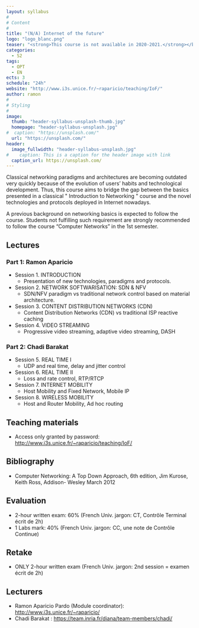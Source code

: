 ```yaml
---
layout: syllabus
#
# Content
#
title: "(N/A) Internet of the future"
logo: "logo_blanc.png"
teaser: "<strong>This course is not available in 2020-2021.</strong></br>This course aims to present the most recent trends, technologies and protocols deployed in Internet nowadays. "
categories:
  - S2
tags:
  - OPT
  - EN
ects: 3
schedule: "24h"
website: "http://www.i3s.unice.fr/~raparicio/teaching/IoF/"
author: ramon
#
# Styling
#
image:
  thumb: "header-syllabus-unsplash-thumb.jpg"
  homepage: "header-syllabus-unsplash.jpg"
#  caption: "https://unsplash.com/"
  url: "https://unsplash.com/"
header:
  image_fullwidth: "header-syllabus-unsplash.jpg"
#    caption: This is a caption for the header image with link
  caption_url: https://unsplash.com/
---
```


Classical networking paradigms and architectures are becoming outdated very quickly because of the evolution of users’ habits and technological development. Thus, this course aims to bridge the gap between the basics presented in a classical " Introduction to Networking " course and the novel technologies and protocols deployed in Internet nowadays.

A previous background on networking basics is expected to follow the course. Students not fulfilling such requirement are strongly recommended to follow the course “Computer Networks” in the 1st semester.

## Lectures
### Part 1: Ramon Aparicio
* Session 1.	INTRODUCTION
    * Presentation of  new technologies, paradigms and protocols.
* Session 2.	NETWORK SOFTWARISATION: SDN & NFV
    * SDN/NFV paradigm vs traditional network control based on material architecture.
* Session 3.	CONTENT DISTRIBUTION NETWORKS (CDN)
    * Content Distribution Networks (CDN) vs traditional ISP reactive caching
* Session 4.	VIDEO STREAMING
    * Progressive video streaming, adaptive video streaming, DASH

### Part 2: Chadi Barakat
* Session 5.	REAL TIME I
    * UDP and real time, delay and jitter control
* Session 6.	REAL TIME II
    * Loss and rate control, RTP/RTCP
* Session 7.	INTERNET MOBILITY
    * Host Mobility and Fixed Network, Mobile IP
* Session 8.	WIRELESS MOBILITY
    * Host and Router Mobility, Ad hoc routing

## Teaching materials ##

- Access only granted by password: http://www.i3s.unice.fr/~raparicio/teaching/IoF/

## Bibliography ##

- Computer Networking: A Top Down Approach, 6th edition, Jim Kurose, Keith Ross, Addison- Wesley March 2012

## Evaluation ##

- 2-hour written exam: 60% (French Univ. jargon: CT, Contrôle Terminal écrit de 2h)
- 1 Labs mark: 40% (French Univ. jargon: CC, une note de Contrôle Continue)

## Retake ##

- ONLY 2-hour written exam (French Univ. jargon: 2nd session = examen écrit de 2h)

## Lecturers ##

- Ramon Aparicio Pardo (Module coordinator): http://www.i3s.unice.fr/~raparicio/
- Chadi Barakat : https://team.inria.fr/diana/team-members/chadi/
